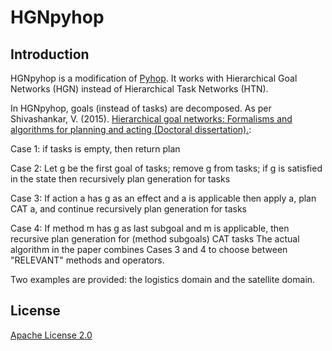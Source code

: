 # HGNpyhop

## Introduction

HGNpyhop is a modification of [Pyhop](https://bitbucket.org/dananau/pyhop/). It works with Hierarchical Goal Networks (HGN) instead of Hierarchical Task Networks (HTN).

In HGNpyhop, goals (instead of tasks) are decomposed. As per Shivashankar, V. (2015). [Hierarchical goal networks: Formalisms and algorithms for planning and acting (Doctoral dissertation).](https://drum.lib.umd.edu/bitstream/handle/1903/16698/Shivashankar_umd_0117E_16202.pdf):

Case 1: if tasks is empty, then return plan

Case 2: Let g be the first goal of tasks; remove g from tasks; if g is satisfied in the state then recursively plan generation for tasks
          
Case 3: If action a has g as an effect and a is applicable then apply a, plan CAT a, and continue recursively plan generation for tasks
        
Case 4: If method m has g as last subgoal and m is applicable, then recursive plan generation for (method subgoals) CAT tasks
The actual algorithm in the paper combines Cases 3 and 4 to choose between "RELEVANT" methods and operators.

Two examples are provided: the logistics domain and the satellite domain.

## License

[Apache License 2.0](https://github.com/ospur/hgn-pyhop/blob/master/LICENSE)
